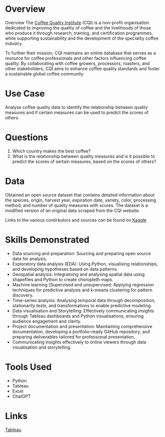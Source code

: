 # Overview
Overview
The [Coffee Quality Institute](https://www.coffeeinstitute.org) (CQI) is a non-profit organisation dedicated to improving the quality of coffee and the livelihoods of those who produce it through research, training, and certification programmes, while supporting sustainability and the development of the speciality coffee industry.

To further their mission, CQI maintains an online database that serves as a resource for coffee professionals and other factors influencing coffee quality. By collaborating with coffee growers, processors, roasters, and other stakeholders, CQI aims to enhance coffee quality standards and foster a sustainable global coffee community. 

# Use Case
Analyse coffee quality data to identify the relationship between quality measures and if certain measures can be used to predict the scores of others.

# Questions
1. Which country makes the best coffee?
2. What is the relationship between quality measures and is it possible to predict the scores of sertain measures, based on the scores of others?

# Data
Obtained an open source dataset that contains detailed information about the species, origin, harvest year, expiration date, variety, color, processing method, and number of quality measures with scores. The dataset is a modified version of an original data scraped from the CQI website.

Links to the various contirbutors and sources can be found on [Kaggle](https://www.kaggle.com/datasets/adampq/coffee-quality-with-locations-of-origin/data)

# Skills Demonstrated
- Data sourcing and preparation: Sourcing and preparing open source data for analysis.
- Exploratory data analysis (EDA): Using Python, visualising relationships, and developing hypotheses based on data patterns.
- Geospatial analysis: Integratoing and analysing spatial data using shapefiles and Python to create choropleth maps.
- Machine learning (Supervised and unsupervised: Applying regression techniques for predictive analysis and k-means clustering for pattern discovery.
- Time-series analysis: Analysing temporal data through decomposition, stationarity tests, and transformations to enable predictive modeling.
- Data visualisation and Storytelling: Effectively communicating insights through Tableau dashboards and Python visualisations, ensuring audience engagement and clarity.
- Project documentation and presentation: Maintaining comprehensive documentation, developing a portfolio-ready GitHub repository, and preparing deliverables tailored for professional presentation.
- Communicating insights effectively to online viewers through data visualisation and storytelling.

# Tools Used
- Python
- Tableau
- Excel
- ChatGPT

# Links
[Tableau](https://public.tableau.com/views/CoffeeQuality_17336702986480/CoffeeQuality?:language=en-GB&publish=yes&:sid=&:display_count=n&:origin=viz_share_link)
